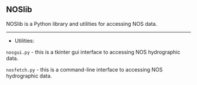 ## NOSlib

NOSlib is a Python library and utilities for accessing NOS data.

-------------------------------------------------------------------

- Utilities:

`nosgui.py` - this is a tkinter gui interface to accessing NOS hydrographic data.

`nosfetch.py` - this is a command-line interface to accessing NOS hydrographic data.